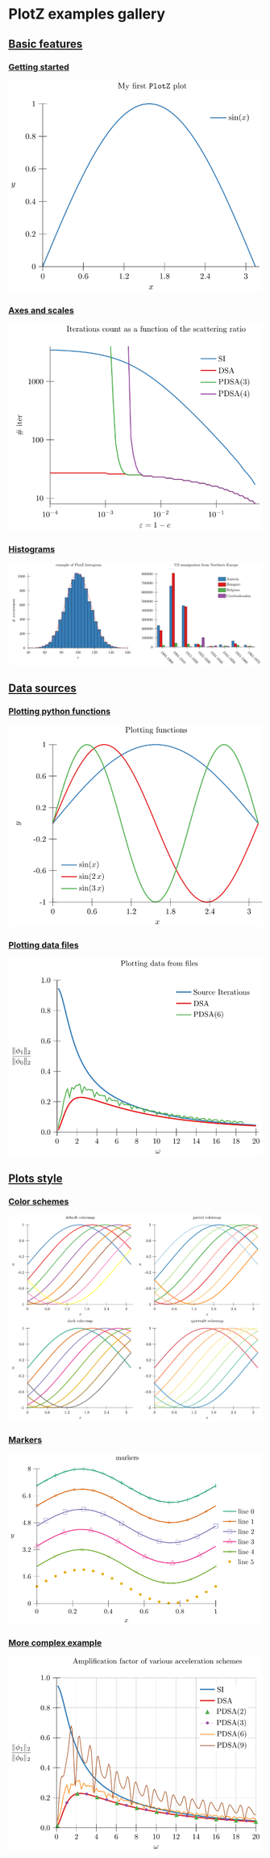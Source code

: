 # PlotZ examples gallery

<!---plotz table_of_contents(toc) -->
## [Basic features](00-base)
### [Getting started](00-base/00-gettingStarted)
[<img src="00-base/00-gettingStarted/plot.svg?raw=true&sanitize=true"/>](00-base/00-gettingStarted)

### [Axes and scales](00-base/01-axes)
[<img src="00-base/01-axes/plot.svg?raw=true&sanitize=true"/>](00-base/01-axes)

### [Histograms](00-base/02-histograms)
[<img src="00-base/02-histograms/document.svg?raw=true&sanitize=true"/>](00-base/02-histograms)

## [Data sources](01-dataSources)
### [Plotting python functions](01-dataSources/01-function)
[<img src="01-dataSources/01-function/plot.svg?raw=true&sanitize=true"/>](01-dataSources/01-function)

### [Plotting data files](01-dataSources/02-file)
[<img src="01-dataSources/02-file/plot.svg?raw=true&sanitize=true"/>](01-dataSources/02-file)

## [Plots style](02-style)
### [Color schemes](02-style/01-colors)
[<img src="02-style/01-colors/document.svg?raw=true&sanitize=true"/>](02-style/01-colors)

### [Markers](02-style/02-markers)
[<img src="02-style/02-markers/plot.svg?raw=true&sanitize=true"/>](02-style/02-markers)

### [More complex example](02-style/04-complex)
[<img src="02-style/04-complex/fourier.svg?raw=true&sanitize=true"/>](02-style/04-complex)
<!---plotz end -->
